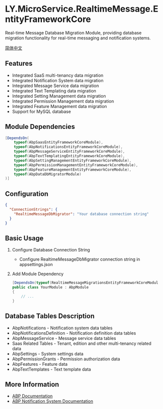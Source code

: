 # LY.MicroService.RealtimeMessage.EntityFrameworkCore

Real-time Message Database Migration Module, providing database migration functionality for real-time messaging and notification systems.

[简体中文](./README.md)

## Features

* Integrated SaaS multi-tenancy data migration
* Integrated Notification System data migration
* Integrated Message Service data migration
* Integrated Text Templating data migration
* Integrated Setting Management data migration
* Integrated Permission Management data migration
* Integrated Feature Management data migration
* Support for MySQL database

## Module Dependencies

```csharp
[DependsOn(
    typeof(AbpSaasEntityFrameworkCoreModule),
    typeof(AbpNotificationsEntityFrameworkCoreModule),
    typeof(AbpMessageServiceEntityFrameworkCoreModule),
    typeof(AbpTextTemplatingEntityFrameworkCoreModule),
    typeof(AbpSettingManagementEntityFrameworkCoreModule),
    typeof(AbpPermissionManagementEntityFrameworkCoreModule),
    typeof(AbpFeatureManagementEntityFrameworkCoreModule),
    typeof(AbpDataDbMigratorModule)
)]
```

## Configuration

```json
{
  "ConnectionStrings": {
    "RealtimeMessageDbMigrator": "Your database connection string"
  }
}
```

## Basic Usage

1. Configure Database Connection String
   * Configure RealtimeMessageDbMigrator connection string in appsettings.json

2. Add Module Dependency
   ```csharp
   [DependsOn(typeof(RealtimeMessageMigrationsEntityFrameworkCoreModule))]
   public class YourModule : AbpModule
   {
       // ...
   }
   ```

## Database Tables Description

* AbpNotifications - Notification system data tables
* AbpNotificationsDefinition - Notification definition data tables
* AbpMessageService - Message service data tables
* Saas Related Tables - Tenant, edition and other multi-tenancy related data
* AbpSettings - System settings data
* AbpPermissionGrants - Permission authorization data
* AbpFeatures - Feature data
* AbpTextTemplates - Text template data

## More Information

* [ABP Documentation](https://docs.abp.io)
* [ABP Notification System Documentation](https://docs.abp.io/en/abp/latest/Notification-System)
